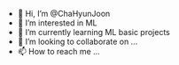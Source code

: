 - 👋 Hi, I’m @ChaHyunJoon
- 👀 I’m interested in ML
- 🌱 I’m currently learning ML basic projects
- 💞️ I’m looking to collaborate on ...
- 📫 How to reach me ...

<!---
ChaHyunJoon/ChaHyunJoon is a ✨ special ✨ repository because its `README.md` (this file) appears on your GitHub profile.
You can click the Preview link to take a look at your changes.
--->
